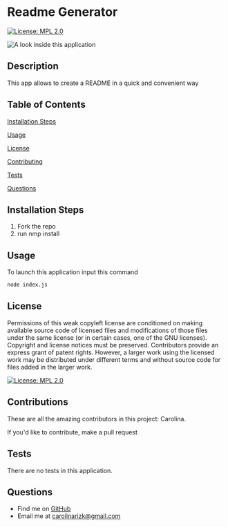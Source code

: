 # Readme Generator

[![License: MPL 2.0](https://img.shields.io/badge/License-MPL%202.0-brightgreen.svg)](https://opensource.org/licenses/MPL-2.0)

![A look inside this application](readme-generator.gif)

## Description
This app allows to create a README in a quick and convenient way

## Table of Contents 
[Installation Steps](#installation-steps)

[Usage](#usage)

[License](#license)

[Contributing](#contributing)

[Tests](#tests)

[Questions](#questions)
    

## Installation Steps
1. Fork the repo
2. run nmp install

## Usage
To launch this application input this command
```bash
node index.js
```

## License
Permissions of this weak copyleft license are conditioned on making available source code of licensed files and modifications of those files under the same license (or in certain cases, one of the GNU licenses). Copyright and license notices must be preserved. Contributors provide an express grant of patent rights. However, a larger work using the licensed work may be distributed under different terms and without source code for files added in the larger work.

[![License: MPL 2.0](https://img.shields.io/badge/License-MPL%202.0-brightgreen.svg)](https://opensource.org/licenses/MPL-2.0)



## Contributions

These are all the amazing contributors in this project: Carolina.

If you'd like to contribute, make a pull request

## Tests
There are no tests in this application.

## Questions
* Find me on [GitHub](https://github.com/crizk-crizk)
* Email me at carolinarizk@gmail.com

